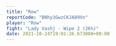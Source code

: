 ```yaml
---
title: "Row"
reportCode: "BNhy3GwzCKJA89Vn"
player: "Row"
fight: "Lady Vashj - Wipe 2 (26%)"
date: 2021-10-24T19:01:26.673000+00:00
---
```

